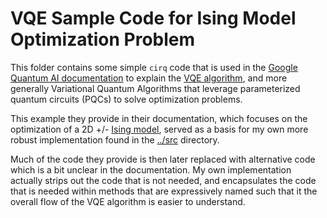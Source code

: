 # VQE Sample Code for Ising Model Optimization Problem
This folder contains some simple `cirq` code that is used in the [Google Quantum AI documentation](https://quantumai.google/cirq/experiments/variational_algorithm) to explain the [VQE algorithm](https://en.wikipedia.org/wiki/Variational_quantum_eigensolver), and more generally Variational Quantum Algorithms that leverage parameterized quantum circuits (PQCs) to solve optimization problems.

This example they provide in their documentation, which focuses on the optimization of a 2D +/- [Ising model](https://en.wikipedia.org/wiki/Ising_model), served as a basis for my own more robust implementation found in the [../src](../src/__init__.py) directory. 

Much of the code they provide is then later replaced with alternative code which is a bit unclear in the documentation. My own implementation actually strips out the code that is not needed, and encapsulates the code that is needed within methods that are expressively named such that it the overall flow of the VQE algorithm is easier to understand. 